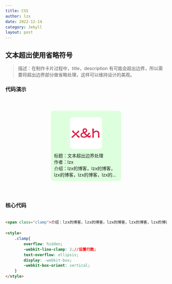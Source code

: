 ```yaml
---
title: CSS
author: lzx
date: 2022-12-14
category: Jekyll
layout: post
---
```


## 文本超出使用省略符号

>描述：在制作卡片过程中，title，description 有可能会超出边界，所以需要将超出边界部分做省略处理，这样可以维持设计的美观。 

### 代码演示

<div class="container">
        <div class="card">
            <img class="img" src="../gitbook/images/apple-touch-icon-precomposed-152.png" alt="">
            <span>标题：文本超出边界处理</span>
            <span>作者：lzx</span>
            <span class="clamp">介绍：lzx的博客，lzx的博客，lzx的博客，lzx的博客，lzx的博客，lzx的博客，lzx的博客，lzx的博客，lzx的博客，lzx的博客，</span>
        </div>
</div>

<style>
    .container{
        width: 100%;
        height: 300px;
        display: flex;
        justify-content: center;
        align-items: center;
    }
    .card{
        padding: 10px;
        width: 200px;
        height: 200px;
        background-color: #ddffdd;
        border-radius: 10px;
        display: flex;
        flex-direction: column;
        
    }
    .img{
        width: 100px; 
        height: 100px;
        border-radius: 10px;
        margin: auto;
    }
    .clamp{
        overflow: hidden;
        -webkit-line-clamp: 2;
        text-overflow: ellipsis;
        display: -webkit-box;
        -webkit-box-orient: vertical;
    }
</style>

### 核心代码


```html

<span class="clamp">介绍：lzx的博客，lzx的博客，lzx的博客，lzx的博客，lzx的博客，lzx的博客，lzx的博客，lzx的博客，lzx的博客，lzx的博客，</span>

<style>
    .clamp{
        overflow: hidden;
        -webkit-line-clamp: 2;//设置行数;
        text-overflow: ellipsis;
        display: -webkit-box;
        -webkit-box-orient: vertical;
    }
</style>

```
